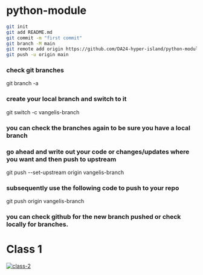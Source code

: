 # python-module

```bash
git init
git add README.md
git commit -m "first commit"
git branch -M main
git remote add origin https://github.com/DA24-hyper-island/python-module.git
git push -u origin main
```

### check git branches
git branch -a

### create your local branch and switch to it
git switch -c vangelis-branch

### you can check the branches again to be sure you have a local branch

### go ahead and write out your code or changes/updates where you want and then push to upstream
git push --set-upstream origin vangelis-branch

### subsequently use the following code to push to your repo
git push origin vangelis-branch

### you can check github for the new branch pushed or check locally for branches.


# Class 1
[![class-2](https://img.shields.io/badge/how--to-use-blue.svg)](https://github.com/DA24-hyper-island/python-module/blob/main/class2/CLASS2_README.md)